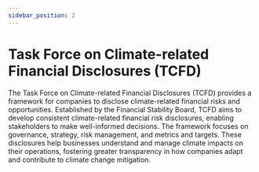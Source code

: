 ```yaml
---
sidebar_position: 2
---
```


# Task Force on Climate-related Financial Disclosures (TCFD)

The Task Force on Climate-related Financial Disclosures (TCFD) provides a framework for companies to disclose climate-related financial risks and opportunities. Established by the Financial Stability Board, TCFD aims to develop consistent climate-related financial risk disclosures, enabling stakeholders to make well-informed decisions. The framework focuses on governance, strategy, risk management, and metrics and targets. These disclosures help businesses understand and manage climate impacts on their operations, fostering greater transparency in how companies adapt and contribute to climate change mitigation.
